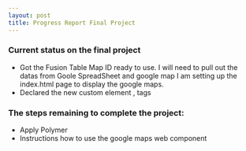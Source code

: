 ```yaml
---
layout: post
title: Progress Report Final Project
---
```



### Current status on the final project
- Got the Fusion Table Map ID ready to use. I will need to pull out the datas from Goole SpreadSheet and google map
I am setting up the index.html page to display the google maps.
- Declared the new custom element <googl-map> , <google-map-marker> tags


### The steps remaining to complete the project:
- Apply Polymer 
- Instructions how to use the google maps web component
